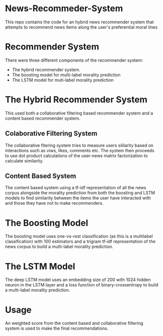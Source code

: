 # News-Recommeder-System
This repo contains the code for an hybrid news recommender system that attempts to recommend news items along the user's preferential moral lines

# Recommender System
There were three different components of the recommender system:
- The hybrid recommender system.
- The boosting model for multi-label morality prediction
- The LSTM model for muti-label morality prediction

# The Hybrid Recommender System
This used both a collaborative filtering based recommender system and a content based recommender system.
## Colaborative Filtering System
The collaborative fitering system tries to measure users sililarity based on interactions such as viws, likes, comments etc.
The system then proceeds to use dot product calculations of the user-news matrix factorization to calculate similarity.
## Content Based System
The content based system using a tf-idf representation of all the news corpus alongside the morality prediction from both the boosting and LSTM models 
to find similarity between the items the user have interacted with and those they have not to make recommenders.

# The Boosting Model
The boosting model uses one-vs-rest classification (as this is a multilabel classification) with 100 estimators and 
a trigram tf-idf representation of the news corpus to build a multi-label morality prediction.

# The LSTM Model
The deep LSTM model uses an embedding size of 200 with 1024 hidden neuron in the LSTM layer and a loss function of 
binary-crossentropy to build a multi-label morality prediction.

# Usage
An weighted score from the content based and collaborative filtering system is used to make the final recommendations.
